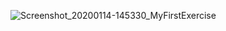 

![Screenshot_20200114-145330_MyFirstExercise](https://user-images.githubusercontent.com/43690512/72324553-cb050e80-36dd-11ea-9441-e0162437499d.jpg)

